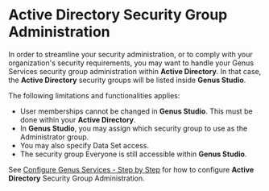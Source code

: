 # Active Directory Security Group Administration

In order to streamline your security administration, or to comply with your organization's security requirements, you may want to handle your Genus Services security group administration within **Active Directory**. In that case, the **Active Directory** security groups will be listed inside **Genus Studio**.

The following limitations and functionalities applies:

*   User memberships cannot be changed in **Genus Studio**. This must be done within your **Active Directory**.
*   In **Genus Studio**, you may assign which security group to use as the Administrator group.
*   You may also specify Data Set access.
*   The security group Everyone is still accessible within **Genus Studio**.

See [Configure Genus Services - Step by Step](configure-genus-server--step-by-step.md) for how to configure **Active Directory** Security Group Administration.